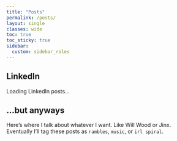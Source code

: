 ```yaml
---
title: "Posts"
permalink: /posts/
layout: single
classes: wide
toc: true
toc_sticky: true
sidebar:
  custom: sidebar_roles
---
```


## LinkedIn

<div id="linkedin-feed">Loading LinkedIn posts...</div>

## ...but anyways

Here’s where I talk about whatever I want. Like Will Wood or Jinx.  
Eventually I’ll tag these posts as `rambles`, `music`, or `irl spiral`.

<script>
fetch("/assets/data/linkedin-posts.json")
  .then(res => res.json())
  .then(posts => {
    const container = document.getElementById("linkedin-feed");
    container.innerHTML = "";

    posts.sort((a, b) => new Date(b.date) - new Date(a.date));
    posts.forEach(post => {
      container.innerHTML += `
        <div style="margin-bottom: 1.5rem;">
          <h3 style="margin-bottom:0.3rem;">${post.title}</h3>
          <p style="font-size:0.9rem;color:#ccc;">${post.date} — ${post.tags.join(", ")}</p>
          <a href="${post.url}" target="_blank">🔗 View on LinkedIn</a>
        </div>
      `;
    });
  });
</script>

<!-- You can manually add some links or keep this as blog post index -->
